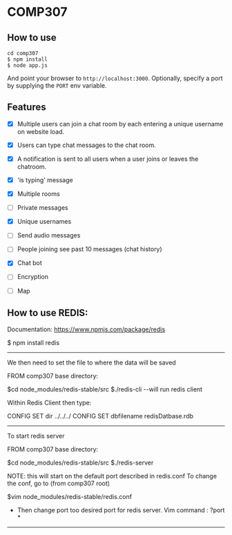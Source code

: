 
# COMP307

## How to use

```
cd comp307
$ npm install
$ node app.js
```

And point your browser to `http://localhost:3000`. Optionally, specify
a port by supplying the `PORT` env variable.

## Features

- [x] Multiple users can join a chat room by each entering a unique username
on website load.
- [x] Users can type chat messages to the chat room.
- [x]  A notification is sent to all users when a user joins or leaves
the chatroom.
- [x] 'is typing' message
- [x] Multiple rooms
- [ ] Private messages
- [x] Unique usernames
- [ ] Send audio messages
- [ ] People joining see past 10 messages (chat history)
- [x] Chat bot
- [ ] Encryption
- [ ] Map


## How to use REDIS:
Documentation: https://www.npmjs.com/package/redis

$ npm install redis

****************************************************************
We then need to set the file to where the data will be saved

FROM comp307 base directory:

$cd node_modules/redis-stable/src
$./redis-cli                            --will run redis client

Within Redis Client then type:

CONFIG SET dir ../../../
CONFIG SET dbfilename redisDatbase.rdb
******************************************************************

To start redis server

FROM comp307 base directory:

$cd node_modules/redis-stable/src
$./redis-server

NOTE: this will start on the default port described in redis.conf
To change the conf, go to (from comp307 root)

$vim node_modules/redis-stable/redis.conf

* Then change port too desired port for redis server. Vim command : ?port *

******************************************************************
